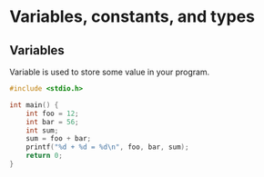 # Variables, constants, and types

## Variables

Variable is used to store some value in your program.

```c
#include <stdio.h>

int main() {
    int foo = 12;
    int bar = 56;
    int sum;
    sum = foo + bar;
    printf("%d + %d = %d\n", foo, bar, sum);
    return 0;
}
```
